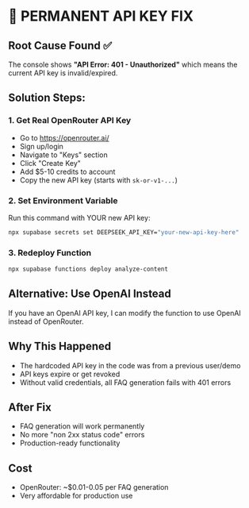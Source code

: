 # 🔑 PERMANENT API KEY FIX

## Root Cause Found ✅
The console shows **"API Error: 401 - Unauthorized"** which means the current API key is invalid/expired.

## Solution Steps:

### 1. Get Real OpenRouter API Key
- Go to https://openrouter.ai/
- Sign up/login
- Navigate to "Keys" section
- Click "Create Key"
- Add $5-10 credits to account
- Copy the new API key (starts with `sk-or-v1-...`)

### 2. Set Environment Variable
Run this command with YOUR new API key:

```bash
npx supabase secrets set DEEPSEEK_API_KEY="your-new-api-key-here"
```

### 3. Redeploy Function
```bash
npx supabase functions deploy analyze-content
```

## Alternative: Use OpenAI Instead
If you have an OpenAI API key, I can modify the function to use OpenAI instead of OpenRouter.

## Why This Happened
- The hardcoded API key in the code was from a previous user/demo
- API keys expire or get revoked
- Without valid credentials, all FAQ generation fails with 401 errors

## After Fix
- FAQ generation will work permanently
- No more "non 2xx status code" errors
- Production-ready functionality

## Cost
- OpenRouter: ~$0.01-0.05 per FAQ generation
- Very affordable for production use
